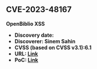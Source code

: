 ## CVE-2023-48167

**OpenBiblio XSS**

- **Discovery date:**
- **Discoverer: Sinem Sahin**
- **CVSS (based on CVSS v3.1):6.1**
- **URL: [Link](https://www.cve.org/CVERecord?id=CVE-2023-48167)**
- **PoC: [Link](https://github.com/sinemsahn/openbiblio-xss)**
